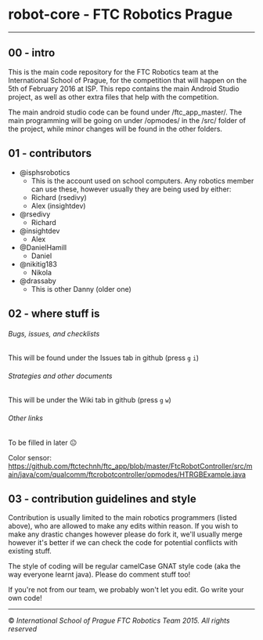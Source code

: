 # robot-core - FTC Robotics Prague
----

## 00 - intro

This is the main code repository for the FTC Robotics team at the International School of Prague, for the competition that will happen on the 5th of February 2016 at ISP. This repo contains the main Android Studio project, as well as other extra files that help with the competition.

The main android studio code can be found under /ftc_app_master/. The main programming will be going on under /opmodes/ in the /src/ folder of the project, while minor changes will be found in the other folders.

## 01 - contributors

* @isphsrobotics
    * This is the account used on school computers. Any robotics member can use these, however usually they are being used by either:
    * Richard (rsedivy)
    * Alex (insightdev)
* @rsedivy
    * Richard
* @insightdev
    * Alex
* @DanielHamill
    * Daniel
* @nikitig183
    * Nikola
* @drassaby
    * This is other Danny (older one)

## 02 - where stuff is

###### Bugs, issues, and checklists
This will be found under the Issues tab in github (press `g` `i`)

###### Strategies and other documents
This will be under the Wiki tab in github (press `g` `w`)

###### Other links
To be filled in later :neutral_face:  

Color sensor: https://github.com/ftctechnh/ftc_app/blob/master/FtcRobotController/src/main/java/com/qualcomm/ftcrobotcontroller/opmodes/HTRGBExample.java

## 03 - contribution guidelines and style

Contribution is usually limited to the main robotics programmers (listed above), who are allowed to make any edits within reason. If you wish to make any drastic changes however please do fork it, we'll usually merge however it's better if we can check the code for potential conflicts with existing stuff.

The style of coding will be regular camelCase GNAT style code (aka the way everyone learnt java). Please do comment stuff too!

If you're not from our team, we probably won't let you edit. Go write your own code!

----
:copyright: *International School of Prague FTC Robotics Team 2015. All rights reserved*
